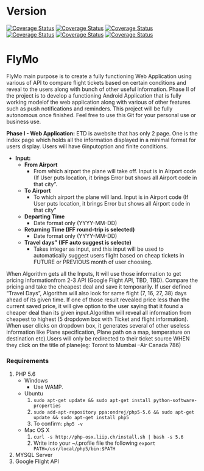 # Version
[![Coverage Status](https://img.shields.io/badge/Version-0.345-yellow.svg)](#)
[![Coverage Status](https://img.shields.io/badge/Project%20Complete-31%25-yellow.svg)](#)
[![Coverage Status](https://img.shields.io/travis/rust-lang/rust.svg)](#)
[![Coverage Status](https://img.shields.io/pypi/status/Django.svg)](#)
[![Coverage Status](https://img.shields.io/badge/Latest%20Commit-False-red.svg)](#)
[![Coverage Status](https://img.shields.io/badge/PHP-5.6-blue.svg)](#)


# FlyMo
FlyMo main purpose is to create a fully functioning Web Application using various of API to compare flight tickets based on certain conditions and reveal to the users along with bunch of other useful information. Phase II of the project is to develop a functioning Android Application that is fully working modelof the web application along with various of other features such as push notifications and reminders. This project will be fully autonomous once finished. Feel free to use this Git for your personal use or business use.

**Phase I - Web Application:** ETD is awebsite that has only 2 page. One is the index page which holds all the information displayed in a minimal format for users display. Users will have 6inputoption and finite conditions.

* **Input:**
    *  **From Airport**
        *  From which airport the plane will take off. Input is in Airport code (If User puts location, it brings Error but shows all Airport code in that city”.
    *  **To Airport**
        *  To which airport the plane will land. Input is in Airport code (If User puts location, it brings Error but shows all Airport code in that city”
    *  **Departing Time**
        *  Date format only (YYYY-MM-DD)
    *  **Returning Time (IFF round-trip is selected)**
        *  Date format only (YYYY-MM-DD)
    *  **Travel days” (IFF auto suggest is selecte)**
        *  Takes integer as input, and this input will be used to automatically suggest users flight based on cheap tickets in FUTURE or PREVIOUS month of user choosing.

When Algorithm gets all the Inputs, It will use those information to get pricing informationfrom 2-3 API (Google Flight API, TBD, TBD). Compare the pricing and take the cheapest deal and save it temporarily. If user defined “Travel Days”, Algorithm will also look for same flight (7, 16, 27, 38) days ahead of its given time. If one of those result revealed price less than the current saved price, it will give option to the user saying that it found a cheaper deal than its given input.Algorithm will reveal all information from cheapest to highest (5 dropdown box with Ticket and flight information). When user clicks on dropdown box, it generates several of other useless information like Plane specification, Plane path on a map, temperature on destination etc).Users will only be redirected to their ticket source WHEN they click on the title of plane(eg: Toront to Mumbai –Air Canada 786)


### Requirements
1. PHP 5.6
    - Windows
        - Use WAMP.
    - Ubuntu
        1. `sudo apt-get update && sudo apt-get install python-software-properties`
        2. `sudo add-apt-repository ppa:ondrej/php5-5.6 && sudo apt-get update && sudo apt-get install php5`
        3. To confirm: `php5 -v`
    - Mac OS X
        1. `curl -s http://php-osx.liip.ch/install.sh | bash -s 5.6`
        2. Write into your ~/.profile file the following `export PATH=/usr/local/php5/bin:$PATH`
2. MYSQL Server
3. Google Flight API
